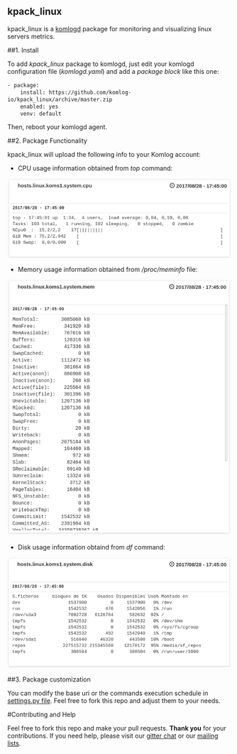 kpack_linux
-----------

kpack_linux is a [komlogd](<https://github.com/komlog-io/komlogd>) package
for monitoring and visualizing linux servers metrics.

##1. Install

To add *kpack_linux* package to komlogd, just edit your komlogd configuration file (*komlogd.yaml*)
and add a *package block* like this one:

```
- package:
    install: https://github.com/komlog-io/kpack_linux/archive/master.zip
    enabled: yes
    venv: default
```

Then, reboot your komlogd agent.

##2. Package Functionality

kpack_linux will upload the following info to your Komlog account:

- CPU usage information obtained from *top* command:

![cpu_info](./img/cpu_info.png)

- Memory usage information obtained from */proc/meminfo* file:

![mem_info](./img/mem_info.png)

- Disk usage information obtaind from *df* command:

![disk_info](./img/disk_info.png)


##3. Package customization

You can modify the base uri or the commands execution schedule in
[settings.py file](/kpack_linux/settings.py). Feel free to fork this repo
and adjust them to your needs.


#Contributing and Help

Feel free to fork this repo and make your pull requests. **Thank you** for your contributions.
If you need help, please visit our [gitter chat](https://gitter.im/komlog_/komlog) or our
[mailing lists](https://groups.google.com/forum/#!forum/komlog).

